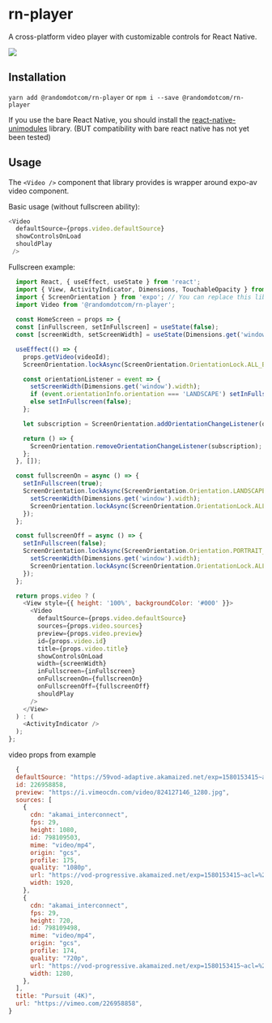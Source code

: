 # rn-player
A cross-platform video player with customizable controls for React Native.

![](preview.gif)

## Installation
`yarn add @randomdotcom/rn-player` or `npm i --save @randomdotcom/rn-player`

If you use the bare React Native, you should install the [react-native-unimodules](https://github.com/unimodules/react-native-unimodules) library. (BUT compatibility with bare react native has not yet been tested)

## Usage
The `<Video />` component that library provides is wrapper around expo-av video component.

Basic usage (without fullscreen ability):
```javascript
<Video
  defaultSource={props.video.defaultSource}
  showControlsOnLoad
  shouldPlay
 />
```
Fullscreen example:

```javascript
  import React, { useEffect, useState } from 'react';
  import { View, ActivityIndicator, Dimensions, TouchableOpacity } from 'react-native';
  import { ScreenOrientation } from 'expo'; // You can replace this library by an alternative one
  import Video from '@randomdotcom/rn-player';
  
  const HomeScreen = props => {
  const [inFullscreen, setInFullscreen] = useState(false);
  const [screenWidth, setScreenWidth] = useState(Dimensions.get('window').width);

  useEffect(() => {
    props.getVideo(videoId);
    ScreenOrientation.lockAsync(ScreenOrientation.OrientationLock.ALL_BUT_UPSIDE_DOWN);

    const orientationListener = event => {
      setScreenWidth(Dimensions.get('window').width);
      if (event.orientationInfo.orientation === 'LANDSCAPE') setInFullscreen(true);
      else setInFullscreen(false);
    };

    let subscription = ScreenOrientation.addOrientationChangeListener(orientationListener);

    return () => {
      ScreenOrientation.removeOrientationChangeListener(subscription);
    };
  }, []);

  const fullscreenOn = async () => {
    setInFullscreen(true);
    ScreenOrientation.lockAsync(ScreenOrientation.Orientation.LANDSCAPE_RIGHT).then(() => {
      setScreenWidth(Dimensions.get('window').width);
      ScreenOrientation.lockAsync(ScreenOrientation.OrientationLock.ALL_BUT_UPSIDE_DOWN);
    });
  };

  const fullscreenOff = async () => {
    setInFullscreen(false);
    ScreenOrientation.lockAsync(ScreenOrientation.Orientation.PORTRAIT_UP).then(() => {
      setScreenWidth(Dimensions.get('window').width);
      ScreenOrientation.lockAsync(ScreenOrientation.OrientationLock.ALL_BUT_UPSIDE_DOWN);
    });
  };

  return props.video ? (
    <View style={{ height: '100%', backgroundColor: '#000' }}>
      <Video
        defaultSource={props.video.defaultSource}
        sources={props.video.sources}
        preview={props.video.preview}
        id={props.video.id}
        title={props.video.title}
        showControlsOnLoad
        width={screenWidth}
        inFullscreen={inFullscreen}
        onFullscreenOn={fullscreenOn}
        onFullscreenOff={fullscreenOff}
        shouldPlay
      />
    </View>
  ) : (
    <ActivityIndicator />
  );
};
```
 
video props from example
```javascript
  {
  defaultSource: "https://59vod-adaptive.akamaized.net/exp=1580153415~acl=%2F226958858%2F%2A~hmac=1a1b393af9ce48f4a67447ac82f8090302bfd88f83d8db3d35a0de27229beb52/226958858/video/1309466738,798109508,798109507,798109503,798109502,798109500,798109498/master.m3u8",
  id: 226958858,
  preview: "https://i.vimeocdn.com/video/824127146_1280.jpg",
  sources: [
    {
      cdn: "akamai_interconnect",
      fps: 29,
      height: 1080,
      id: 798109503,
      mime: "video/mp4",
      origin: "gcs",
      profile: 175,
      quality: "1080p",
      url: "https://vod-progressive.akamaized.net/exp=1580153415~acl=%2A%2F798109503.mp4%2A~hmac=32ef482a50babdb19aad1493c10b2a14226859155eb8fddca8a44d5ab68922ed/vimeo-prod-skyfire-std-us/01/391/9/226958858/798109503.mp4",
      width: 1920,
    },
    {
      cdn: "akamai_interconnect",
      fps: 29,
      height: 720,
      id: 798109498,
      mime: "video/mp4",
      origin: "gcs",
      profile: 174,
      quality: "720p",
      url: "https://vod-progressive.akamaized.net/exp=1580153415~acl=%2A%2F798109498.mp4%2A~hmac=41ac793c71bb5ef15c4a2786d2e1fc8e3a09de8257a6b09ec6736fe48273d438/vimeo-prod-skyfire-std-us/01/391/9/226958858/798109498.mp4",
      width: 1280,
    },
  ],
  title: "Pursuit (4K)",
  url: "https://vimeo.com/226958858",
}
```
